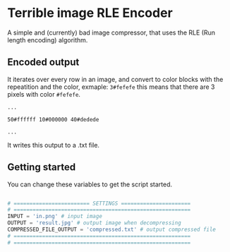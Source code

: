 # Terrible image RLE Encoder

A simple and (currently) bad image compressor, that uses the RLE (Run length encoding) algorithm.

## Encoded output

It iterates over every row in an image, and convert to color blocks with the repeatition and the color, exmaple: `3#fefefe` this means that there are 3 pixels with color `#fefefe`.

```
...

50#ffffff 10#000000 40#dedede

...
```

It writes this output to a .txt file.

## Getting started

You can change these variables to get the script started.

```py

# ======================== SETTINGS ======================
# ========================================================
INPUT = 'in.png' # input image
OUTPUT = 'result.jpg' # output image when decompressing
COMPRESSED_FILE_OUTPUT = 'compressed.txt' # output compressed file
# ========================================================
# ========================================================

```
